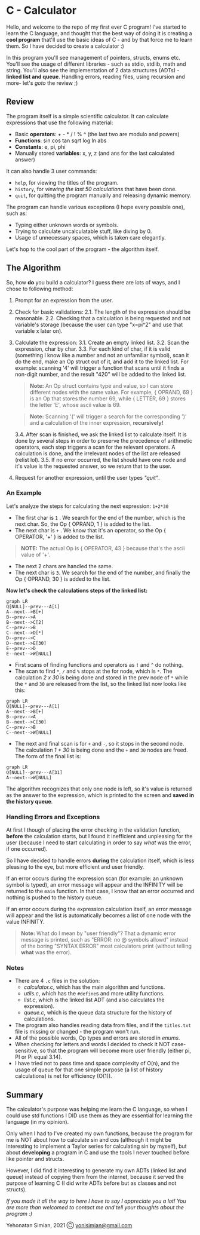 # C - Calculator
Hello, and welcome to the repo of my first ever C program!
I've started to learn the C language, and thought that the best way of doing it is creating a **cool program** that'll use the basic ideas of C  - and by that force me to learn them.
So I have decided to create a calculator :)

In this program you'll see management of pointers, structs, enums etc.
You'll see the usage of different libraries - such as stdio, stdlib, math and string.
You'll also see the implementation of 2 data structures (ADTs) - **linked list and queue**.
Handling errors, reading files, using recursion and more- let's *goto* the review ;)

## Review
The program itself is a simple scientific calculator.
It can calculate expressions that use the following material:
- Basic **operators**:	+ - * / ! % ^ (the last two are modulo and powers) 
- **Functions**: sin cos tan sqrt log ln abs
- **Constants**: e, pi, phi
- Manually stored **variables**: x, y, z (and ans for the last calculated answer)

It can also handle 3 user commands:
- ``help``, for viewing the titles of the program.
- ``history``, for *viewing the last 50 calculations* that have been done.
- ``quit``, for quitting the program manually and releasing dynamic memory.

The program can handle various exceptions (I hope every possible one), such as:
- Typing either unknown words or symbols.
- Trying to calculate uncalculatable stuff, like diving by 0.
- Usage of unnecessary spaces, which is taken care elegantly.  

Let's hop to the cool part of the program - the algorithm itself.

## The Algorithm
So, how **do** you build a calculator?
I guess there are lots of ways, and I chose to following method:
1. Prompt for an expression from the user.
2. Check for basic validations:
	2.1. The length of the expression should be reasonable.
	2.2. Checking that a calculation is being requested and not variable's storage
	(because the user can type "x=pi^2" and use that variable x later on).
3. Calculate the expression:
	3.1. Create an empty linked list.
	3.2. Scan the expression, char by char.
	3.3. For each kind of char, if it is valid (something I know like a number and not an unfamiliar symbol), scan it do the end, make an Op struct out of it, and add it to the linked list. For example: scanning '4' will trigger a function that scans until it finds a non-digit number, and the result "420" will be added to the linked list.
	>**Note:** An Op struct contains type and value, so I can store different nodes with the same value. For example, { OPRAND, 69 } is an Op that stores the number 69, while { LETTER, 69 } stores the letter 'E', whose ascii value is 69.
	
	>**Note:** Scanning '(' will trigger a search for the corresponding ')' and a calculation of the inner expression, **recursively!**
	
	3.4. After scan is finished, we ask the linked list to calculate itself.
	It is done by several steps in order to preserve the precedence of arithmetic operators,  each step triggers a scan for the relevant operators.
	A calculation is done, and the irrelevant nodes of the list are released (relist lol).
	3.5. If no error occurred, the list should have one node and it's value is the requested answer, so we return that to the user.
4. Request for another expression, until the user types *"quit"*.

### An Example
Let's analyze the steps for calculating the next expression: ``1+2*30`` 
- The first char is ``1`` . We search for the end of the number, which is the next char.
So, the Op { OPRAND, 1 } is added to the list.
- The next char is ``+`` . We know that it's an operator, so the Op { OPERATOR, '+' }
is added to the list.
>**NOTE:** The actual Op is { OPERATOR, 43 } because that's the ascii value of '+'.
- The next 2 chars are handled the same.
- The next char is  ``3``. We search for the end of the number, and finally the
Op { OPRAND, 30 } is added to the list.

**Now let's check the calculations steps of the linked list:** 

```mermaid
graph LR
Q[NULL]--prev---A[1]
A--next-->B[+]
B--prev-->A
B--next-->C[2]
C--prev-->B
C--next-->D[*]
D--prev-->C
D--next-->E[30]
E--prev-->D
E--next-->W[NULL]
```

- First scans of finding functions and operators as ``!`` and ``^`` do nothing.
- The scan to find ``*``, ``/`` and ``%`` stops at the for node, which is ``*``.
The calculation *2 x 30* is being done and stored in the prev node of ``*`` while the ``*`` and ``30`` are released from the list, so the linked list now looks like this: 
```mermaid
graph LR
Q[NULL]--prev---A[1]
A--next-->B[+]
B--prev-->A
B--next-->C[30]
C--prev-->B
C--next-->W[NULL]
```
- The next and final scan is for ``+`` and ``-``, so it stops in the second node.
The calculation *1 + 30* is being done and the ``+`` and ``30`` nodes are freed.
The form of the final list is:
```mermaid
graph LR
Q[NULL]--prev---A[31]
A--next-->W[NULL]
```
The algorithm recognizes that only one node is left, so it's value is  returned as the answer to the expression, which is printed to the screen and **saved in the history queue**.

### Handling Errors and Exceptions
At first I though of placing the error checking in the validation function, **before** the calculation starts, but I found it inefficient and unpleasing for the user (because I need to start calculating in order to say *what* was the error, if one occurred).

So I have decided to handle errors **during** the calculation itself, which is less pleasing to the eye, but more efficient and user friendly.

If an error occurs during the expression scan (for example: an unknown symbol is typed),
an error message will appear and the INFINITY will be returned to the ``main`` function. In that case, I know that an error occurred and nothing is pushed to the history queue.

If an error occurs during the expression calculation itself, an error message will appear and the list is automatically becomes a list of one node with the value INFINITY.

>**Note:** What do I mean by "user friendly"? That a dynamic error message is printed, such as "ERROR: no @ symbols allowd" instead of the boring "SYNTAX ERROR" most calculators print (without telling **what** was the error).

###  Notes
- There are 4 ``.c`` files in the solution:
	- *calculator.c*, which has the main algorithm and functions.
	- *utils.c*, which has the ``#define``s and more utility functions.
	- *list.c*, which is the linked list ADT (and also calculates the expression).
	- *queue.c*, which is the queue data structure for the history of calculations.
- The program also handles reading data from files, and if the ``titles.txt`` file is missing or changed - the program won't run.
- All of the possible words, Op types and errors are stored in *enums*.
- When checking for letters and words I decided to check it NOT case-sensitive, so that the program will become more user friendly (either pi, PI or Pi equal 3.14).
- I have tried not to pass time and space complexity of O(n), and the usage of queue for that one simple purpose (a list of history calculations) is net for efficiency (O(1)).

## Summary
The calculator's purpose was helping me learn the C language, so when I could use std functions I DID use them as they are essential for learning the language (in my opinion).

Only when I had to I've  created my own functions, because the program for me is NOT about how to calculate sin and cos (although it might be interesting to implement a Taylor series for calculating sin by myself), but about **developing** a program in C and use the tools I never touched before like pointer and structs.

However, I did find it interesting to generate my own ADTs (linked list and queue) instead of copying them from the internet, because it served the purpose of learning C (I did write ADTs before but as classes and not structs). 

*If you made it all the way to here I have to say I appreciate you a lot!
You are more than welcomed to contact me and tell your thoughts about the program :)*

Yehonatan Simian, 2021 Ⓒ
yonisimian@gmail.com